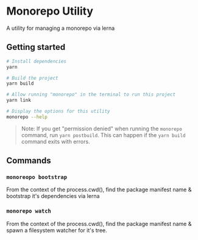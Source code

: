 # Monorepo Utility

A utility for managing a monorepo via lerna

## Getting started

```bash
# Install dependencies
yarn

# Build the project
yarn build

# Allow running "monorepo" in the terminal to run this project
yarn link

# Display the options for this utility
monorepo --help
```

> Note: If you get "permission denied" when running the `monorepo` command, run `yarn postbuild`. This can happen if the `yarn build` command exits with errors.

## Commands

### `monoreopo bootstrap`

From the context of the process.cwd(), find the package manifest name & bootstrap it's dependencies via lerna

### `monorepo watch`

From the context of the process.cwd(), find the package manifest name & spawn a filesystem watcher for it's tree.
